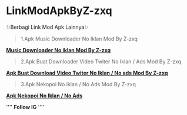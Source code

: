 # LinkModApkByZ-zxq
✨Berbagi Link Mod Apk Lainnya✨


<blockquote>1.Apk Music Downloader No Iklan Mod By Z-zxq</blockquote>

<b><a href="https://apkadmin.com/9rhkj82794su/Music_Downloader_1.1.2_NoAds.apk.html">Music Downloader No iklan Mod By Z-zxq</a></b>

<blockquote>2.Apk Buat Downloader Video Twiter No Iklan / Ads Mod By Z-zxq</blockquote>

<b><a href="https://apkadmin.com/m2o6hubybtpn/TwDown_1.7.4-googleplay_apks_signed_NoIklan.apk.html">Apk Buat Download Video Twiter No Iklan / No ads Mod By Z-zxq</a></b>

<blockquote>3.Apk Nekopoi No iklan / No Ads Mod By Z-zxq</blockquote>

<b><a href="https://apkadmin.com/32vj4d2romlu/NekoPoi_2.0-b21040500.apk.html">Apk Nekopoi No Iklan / No Ads</a></b>


''''
<b>Follow IG</b><a href="https://instagram.com/_zxagung"></a>
''''
